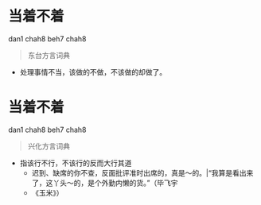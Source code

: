 # 当着不着
dan1 chah8 beh7 chah8
> 东台方言词典
- 处理事情不当，该做的不做，不该做的却做了。

# 当着不着
dan1 chah8 beh7 chah8
> 兴化方言词典
- 指该行不行，不该行的反而大行其道
  - 迟到、缺席的你不查，反面批评准时出席的，真是～的。|“我算是看出来了，这丫头～的，是个外勤内懒的货。”（毕飞宇
  - 《玉米》）
